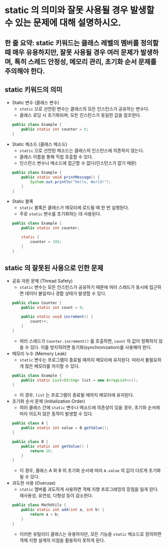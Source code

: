 # static 의 의미와 잘못 사용될 경우 발생할 수 있는 문제에 대해 설명하시오.

## 한 줄 요약: static 키워드는 클래스 레벨의 멤버를 정의할 때 매우 유용하지만, 잘못 사용될 경우 여러 문제가 발생하며, 특히 스레드 안정성, 메모리 관리, 초기화 순서 문제를 주의해야 한다.

## static 키워드의 의미
- Static 변수 (클래스 변수)
    - `static` 으로 선언된 변수는 클래스의 모든 인스턴스가 공유하는 변수다.
    - 클래스 로딩 시 초기화되며, 모든 인스턴스가 동일한 값을 참조한다.
    ``` Java
    public class Example {
        public static int counter = 0;
    }
    ```
- Static 메소드 (클래스 메소드)
    - `static` 으로 선언된 메소드는 클래스의 인스턴스에 의존하지 않는다.
    - 클래스 이름을 통해 직접 호출할 수 있다.
    - 인스턴스 변수나 메소드에 접근할 수 없다(인스턴스가 없기 때문)
    ```Java
    public class Example {
        public static void printMessage() {
            System.out.println("Hello, World!");
        }
    }
    ```
- Static 블록
    - `static` 블록은 클래스가 메모리에 로드될 때 한 번 실행된다.
    - 주로 `static` 변수를 초기화하는 데 사용된다.
    ```Java
    public class Example {
        public static int counter;

        static {
            counter = 100;
        }
    }
    ```

## static 의 잘못된 사용으로 인한 문제
- 공유 자원 문제 (Thread Safety)
    - `static` 변수는 모든 인스턴스가 공유하기 때문에 여러 스레드가 동시에 접근하면 데이터 불일치나 경합 상태가 발생할 수 있다.
    ```Java
    public class Counter {
        public static int count = 0;

        public static void increment() {
            count++;
        }
    }
    ```
    - 여러 스레드가 `Counter.increment()` 를 호출하면, `count` 의 값이 정확하지 않을 수 있다. 이를 방지하려면 동기화(synchronization)를 사용해야 한다.
- 메모리 누수 (Memory Leak)
    - `static` 변수는 프로그램이 종료될 때까지 메모리에 유지된다. 따라서 불필요하게 많은 메모리를 차지할 수 있다.
    ``` Java
    public class Example {
        public static List<String> list = new ArrayList<>();
    }
    ```
    - 이 경우, `list` 는 프로그램이 종료될 때까지 메모리에 유지된다.
- 초기화 순서 문제 (Initialization Order)
    - 여러 클래스 간에 `static` 변수나 메소드에 의존성이 있을 경우, 초기화 순서에 따라 의도치 않은 동작이 발생할 수 있다.
    ``` Java
    public class A {
        public static int value = B.getValue();
    }

    public class B {
        public static int getValue() {
            return 10;
        }
    }
    ```
    - 이 경우, 클래스 A 와 B 의 초기화 순서에 따라 `A.value` 의 값이 다르게 초기화 될 수 있다.
- 과도한 사용 (Overuse)
    - `static` 멤버를 과도하게 사용하면 객체 지향 프로그래밍의 장점을 잃게 된다. 재사용성, 유연성, 다형성 등이 감소한다.
    ``` Java
    public class MathUtils {
        public static int add(int a, int b) {
            return a + b;
        }
    }
    ```
    - 이러한 유틸리티 클래스는 유용하지만, 모든 기능을 `static` 메소드로 정의하면 객체 지향 설계의 이점을 활용하지 못하게 된다.
